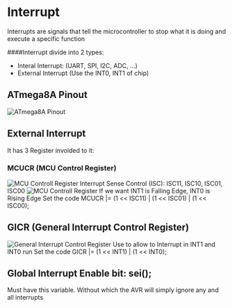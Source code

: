 # Interrupt

Interrupts are signals that tell the microcontroller to stop what it is doing and execute a specific function

####Interrupt divide into 2 types:
- Interal Interrupt: (UART, SPI, I2C, ADC, …) 
- External Interrupt (Use the INT0, INT1 of chip)

## ATmega8A Pinout

![ATmega8A Pinout](Pinout.jpg)
## External Interrupt
It has 3 Register involded to it:
### MCUCR (MCU Control Register)
![MCU Controll Register](Untitled.png)
Interrupt Sense Control (ISC): ISC11, ISC10, ISC01, ISC00
![MCU Controll Register](Untitled(1).png)
If we want INT1 is Falling Edge, INT0 is Rising Edge
Set the code MCUCR |= (1 << ISC11) | (1 << ISC01) | (1 << ISC00);
## GICR (General Interrupt Control Register)
![General Interrupt Control Register](Untitled(2).png)
Use to allow to Interrupt in INT1 and INT0 run
Set the code GICR |= (1 << INT1) | (1 << INT0);

## Global Interrupt Enable bit: sei();
Must have this variable. Without which the AVR will simply ignore any and all interrupts


